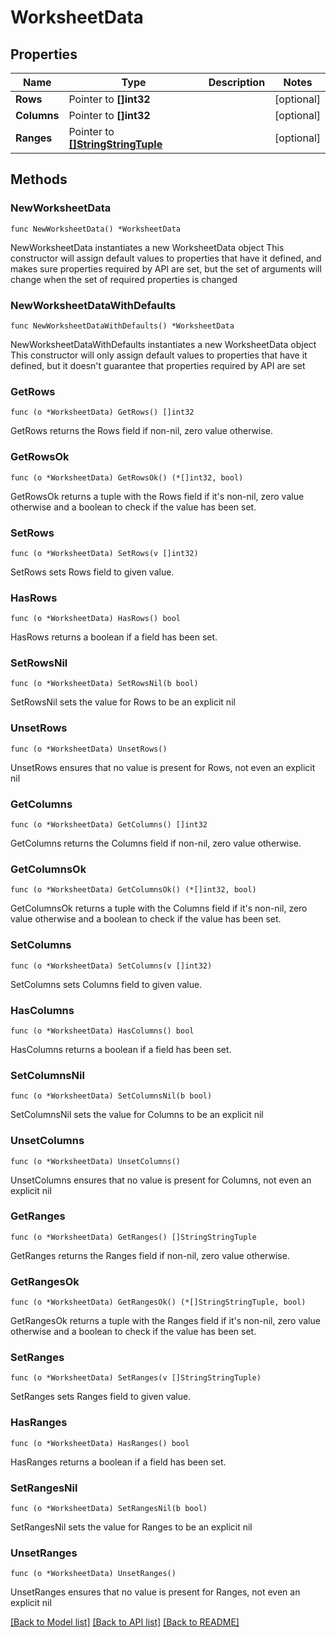 # WorksheetData

## Properties

Name | Type | Description | Notes
------------ | ------------- | ------------- | -------------
**Rows** | Pointer to **[]int32** |  | [optional] 
**Columns** | Pointer to **[]int32** |  | [optional] 
**Ranges** | Pointer to [**[]StringStringTuple**](StringStringTuple.md) |  | [optional] 

## Methods

### NewWorksheetData

`func NewWorksheetData() *WorksheetData`

NewWorksheetData instantiates a new WorksheetData object
This constructor will assign default values to properties that have it defined,
and makes sure properties required by API are set, but the set of arguments
will change when the set of required properties is changed

### NewWorksheetDataWithDefaults

`func NewWorksheetDataWithDefaults() *WorksheetData`

NewWorksheetDataWithDefaults instantiates a new WorksheetData object
This constructor will only assign default values to properties that have it defined,
but it doesn't guarantee that properties required by API are set

### GetRows

`func (o *WorksheetData) GetRows() []int32`

GetRows returns the Rows field if non-nil, zero value otherwise.

### GetRowsOk

`func (o *WorksheetData) GetRowsOk() (*[]int32, bool)`

GetRowsOk returns a tuple with the Rows field if it's non-nil, zero value otherwise
and a boolean to check if the value has been set.

### SetRows

`func (o *WorksheetData) SetRows(v []int32)`

SetRows sets Rows field to given value.

### HasRows

`func (o *WorksheetData) HasRows() bool`

HasRows returns a boolean if a field has been set.

### SetRowsNil

`func (o *WorksheetData) SetRowsNil(b bool)`

 SetRowsNil sets the value for Rows to be an explicit nil

### UnsetRows
`func (o *WorksheetData) UnsetRows()`

UnsetRows ensures that no value is present for Rows, not even an explicit nil
### GetColumns

`func (o *WorksheetData) GetColumns() []int32`

GetColumns returns the Columns field if non-nil, zero value otherwise.

### GetColumnsOk

`func (o *WorksheetData) GetColumnsOk() (*[]int32, bool)`

GetColumnsOk returns a tuple with the Columns field if it's non-nil, zero value otherwise
and a boolean to check if the value has been set.

### SetColumns

`func (o *WorksheetData) SetColumns(v []int32)`

SetColumns sets Columns field to given value.

### HasColumns

`func (o *WorksheetData) HasColumns() bool`

HasColumns returns a boolean if a field has been set.

### SetColumnsNil

`func (o *WorksheetData) SetColumnsNil(b bool)`

 SetColumnsNil sets the value for Columns to be an explicit nil

### UnsetColumns
`func (o *WorksheetData) UnsetColumns()`

UnsetColumns ensures that no value is present for Columns, not even an explicit nil
### GetRanges

`func (o *WorksheetData) GetRanges() []StringStringTuple`

GetRanges returns the Ranges field if non-nil, zero value otherwise.

### GetRangesOk

`func (o *WorksheetData) GetRangesOk() (*[]StringStringTuple, bool)`

GetRangesOk returns a tuple with the Ranges field if it's non-nil, zero value otherwise
and a boolean to check if the value has been set.

### SetRanges

`func (o *WorksheetData) SetRanges(v []StringStringTuple)`

SetRanges sets Ranges field to given value.

### HasRanges

`func (o *WorksheetData) HasRanges() bool`

HasRanges returns a boolean if a field has been set.

### SetRangesNil

`func (o *WorksheetData) SetRangesNil(b bool)`

 SetRangesNil sets the value for Ranges to be an explicit nil

### UnsetRanges
`func (o *WorksheetData) UnsetRanges()`

UnsetRanges ensures that no value is present for Ranges, not even an explicit nil

[[Back to Model list]](../README.md#documentation-for-models) [[Back to API list]](../README.md#documentation-for-api-endpoints) [[Back to README]](../README.md)


